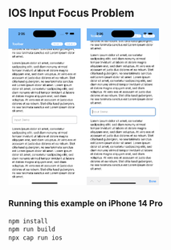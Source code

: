 ## IOS Input Focus Problem

<img src="https://github.com/divatzk/capacitor-focus-problem/raw/main/src/assets/screenshots/focus-problem.png?raw=true" width="300">

### Running this example on iPhone 14 Pro

```bash
npm install
npm run build
npx cap run ios
```

